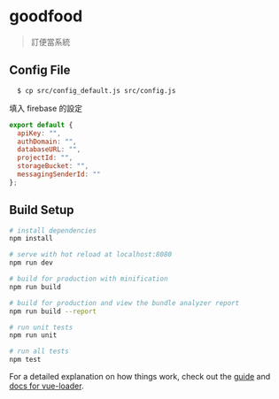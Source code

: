 # goodfood

> 訂便當系統

## Config File

```
  $ cp src/config_default.js src/config.js
```

填入 firebase 的設定

```javascript
export default {
  apiKey: "",
  authDomain: "",
  databaseURL: "",
  projectId: "",
  storageBucket: "",
  messagingSenderId: ""
};

```

## Build Setup

``` bash
# install dependencies
npm install

# serve with hot reload at localhost:8080
npm run dev

# build for production with minification
npm run build

# build for production and view the bundle analyzer report
npm run build --report

# run unit tests
npm run unit

# run all tests
npm test
```

For a detailed explanation on how things work, check out the [guide](http://vuejs-templates.github.io/webpack/) and [docs for vue-loader](http://vuejs.github.io/vue-loader).
